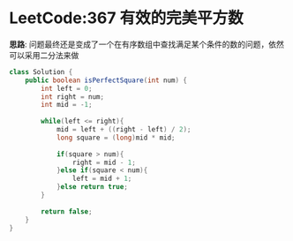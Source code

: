 # LeetCode:367 有效的完美平方数

**思路**: 问题最终还是变成了一个在有序数组中查找满足某个条件的数的问题，依然可以采用二分法来做
```java
class Solution {
    public boolean isPerfectSquare(int num) {
        int left = 0;
        int right = num;
        int mid = -1;
        
        while(left <= right){
            mid = left + ((right - left) / 2);
            long square = (long)mid * mid;
            
            if(square > num){
                right = mid - 1;
            }else if(square < num){
                left = mid + 1;
            }else return true;
        }
        
        return false;
    }
}
```